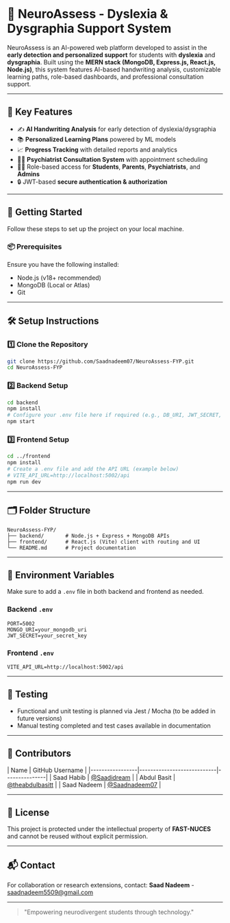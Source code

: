 # 🧠 NeuroAssess - Dyslexia & Dysgraphia Support System

NeuroAssess is an AI-powered web platform developed to assist in the **early detection and personalized support** for students with **dyslexia** and **dysgraphia**. Built using the **MERN stack (MongoDB, Express.js, React.js, Node.js)**, this system features AI-based handwriting analysis, customizable learning paths, role-based dashboards, and professional consultation support.

---

## 🌟 Key Features

- ✍️ **AI Handwriting Analysis** for early detection of dyslexia/dysgraphia
- 📚 **Personalized Learning Plans** powered by ML models
- 📈 **Progress Tracking** with detailed reports and analytics
- 👨‍⚕️ **Psychiatrist Consultation System** with appointment scheduling
- 🧑‍🎓 Role-based access for **Students**, **Parents**, **Psychiatrists**, and **Admins**
- 🔒 JWT-based **secure authentication & authorization**

---

## 🚀 Getting Started
Follow these steps to set up the project on your local machine.

### 📦 Prerequisites
Ensure you have the following installed:
- Node.js (v18+ recommended)
- MongoDB (Local or Atlas)
- Git

---

## 🛠️ Setup Instructions

### 1️⃣ Clone the Repository
```bash
git clone https://github.com/Saadnadeem07/NeuroAssess-FYP.git
cd NeuroAssess-FYP
```

### 2️⃣ Backend Setup
```bash
cd backend
npm install
# Configure your .env file here if required (e.g., DB_URI, JWT_SECRET, etc.)
npm start
```

### 3️⃣ Frontend Setup
```bash
cd ../frontend
npm install
# Create a .env file and add the API URL (example below)
# VITE_API_URL=http://localhost:5002/api
npm run dev
```

---

## 🗂️ Folder Structure
```
NeuroAssess-FYP/
├── backend/       # Node.js + Express + MongoDB APIs
├── frontend/      # React.js (Vite) client with routing and UI
└── README.md      # Project documentation
```

---

## 🔐 Environment Variables
Make sure to add a `.env` file in both backend and frontend as needed.

### Backend `.env`
```
PORT=5002
MONGO_URI=your_mongodb_uri
JWT_SECRET=your_secret_key
```

### Frontend `.env`
```
VITE_API_URL=http://localhost:5002/api
```

---

## 🧪 Testing
- Functional and unit testing is planned via Jest / Mocha (to be added in future versions)
- Manual testing completed and test cases available in documentation

---

## 🤝 Contributors

| Name            | GitHub Username           | 
|-----------------|----------------------------|---------------|
| Saad Habib      | [@Saadidream](https://github.com/Saadidream)      |
| Abdul Basit     | [@theabdulbasitt](https://github.com/theabdulbasitt) | 
| Saad Nadeem     | [@Saadnadeem07](https://github.com/Saadnadeem07)   |

---

## 📄 License
This project is protected under the intellectual property of **FAST-NUCES** and cannot be reused without explicit permission.

---

## 📬 Contact
For collaboration or research extensions, contact:
**Saad Nadeem** - saadnadeem5509@gmail.com

---

> "Empowering neurodivergent students through technology."
